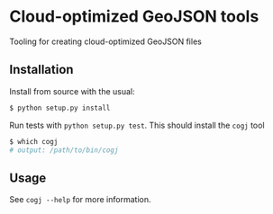 # Cloud-optimized GeoJSON tools

Tooling for creating cloud-optimized GeoJSON files

## Installation

Install from source with the usual:

```bash
$ python setup.py install
```

Run tests with `python setup.py test`. This should install the `cogj` tool

```bash
$ which cogj
# output: /path/to/bin/cogj
```

## Usage

See `cogj --help` for more information.
